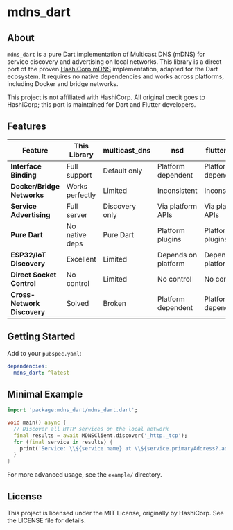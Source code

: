 # mdns_dart

## About

`mdns_dart` is a pure Dart implementation of Multicast DNS (mDNS) for service discovery and advertising on local networks. This library is a direct port of the proven [HashiCorp mDNS](https://github.com/hashicorp/mdns) implementation, adapted for the Dart ecosystem. It requires no native dependencies and works across platforms, including Docker and bridge networks.

This project is not affiliated with HashiCorp. All original credit goes to HashiCorp; this port is maintained for Dart and Flutter developers.

## Features

| Feature | This Library | multicast_dns | nsd | flutter_nsd |
|---------|-------------|---------------|-----|-------------|
| **Interface Binding** | Full support | Default only | Platform dependent | Platform dependent |
| **Docker/Bridge Networks** | Works perfectly | Limited | Inconsistent | Inconsistent |
| **Service Advertising** | Full server | Discovery only | Via platform APIs | Via platform APIs |
| **Pure Dart** | No native deps | Pure Dart | Platform plugins | Platform plugins |
| **ESP32/IoT Discovery** | Excellent | Limited | Depends on platform | Depends on platform |
| **Direct Socket Control** | No control | Limited | No control | No control |
| **Cross-Network Discovery** | Solved | Broken | Platform dependent | Platform dependent |

## Getting Started

Add to your `pubspec.yaml`:

```yaml
dependencies:
  mdns_dart: ^latest
```

## Minimal Example

```dart
import 'package:mdns_dart/mdns_dart.dart';

void main() async {
  // Discover all HTTP services on the local network
  final results = await MDNSClient.discover('_http._tcp');
  for (final service in results) {
    print('Service: \\${service.name} at \\${service.primaryAddress?.address}:\\${service.port}');
  }
}
```

For more advanced usage, see the `example/` directory.

## License

This project is licensed under the MIT License, originally by HashiCorp. See the LICENSE file for details.
